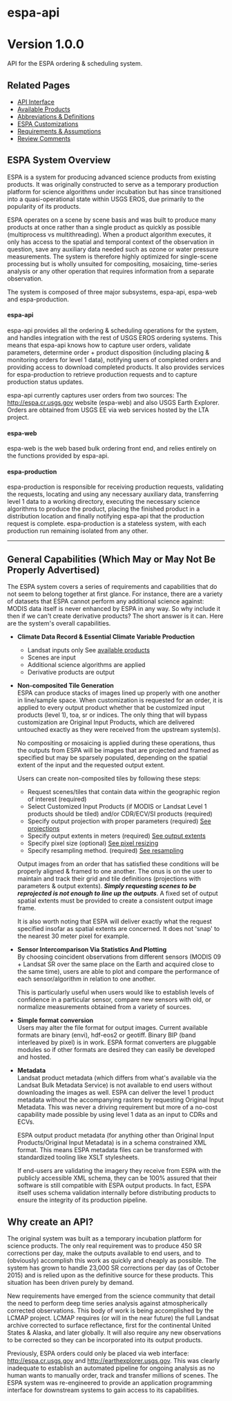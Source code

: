 # espa-api

Version 1.0.0
=============
API for the ESPA ordering & scheduling system.  

## Related Pages
* [API Interface](docs/API-INTERFACE.md)
* [Available Products](docs/AVAILABLE-PRODUCTS.md)
* [Abbreviations & Definitions](docs/TERMS.md)
* [ESPA Customizations](docs/CUSTOMIZATION.md)
* [Requirements & Assumptions](docs/API-REQUIREMENTS.md)
* [Review Comments](docs/REVIEW-COMMENTS.md)


## ESPA System Overview
ESPA is a system for producing advanced science products from existing products. It was originally constructed to serve as a temporary production platform for science algorithms under incubation but has since transitioned into a quasi-operational state within USGS EROS, due primarily to the popularity of its products.

ESPA operates on a scene by scene basis and was built to produce many products at once rather than a single product as quickly as possible (multiprocess vs multithreading).  When a product algorithm executes, it only has access to the spatial and temporal context of the observation in question, save any auxiliary data needed such as ozone or water pressure measurements.  The system is therefore highly optimized for single-scene processing but is wholly unsuited for compositing, mosaicing, time-series analysis or any other operation that requires information from a separate observation.

The system is composed of three major subsystems, espa-api, espa-web and espa-production.

#### espa-api
espa-api provides all the ordering & scheduling operations for the system, and handles integration with the rest of USGS EROS ordering systems.  This means that espa-api knows how to capture user orders, validate parameters, determine order + product disposition (including placing & monitoring orders for level 1 data), notifying users of completed orders and providing access to download completed products.  It also provides services for espa-production to retrieve production requests and to capture production status updates.

espa-api currently captures user orders from two sources: The http://espa.cr.usgs.gov website (espa-web) and also USGS Earth Explorer.  Orders are obtained from USGS EE via web services hosted by the LTA project.

#### espa-web
espa-web is the web based bulk ordering front end, and relies entirely on the functions provided by espa-api.

#### espa-production
espa-production is responsible for receiving production requests, validating the requests, locating and using any necessary auxiliary data, transferring level 1 data to a working directory, executing the necessary science algorithms to produce the product, placing the finished product in a distribution location and finally notifying espa-api that the production request is complete.  espa-production is a stateless system, with each production run remaining isolated from any other.

---

## General Capabilities (Which May or May Not Be Properly Advertised)
The ESPA system covers a series of requirements and capabilities that do not seem to belong together at first glance.  For instance, there are a variety of datasets that ESPA cannot perform any additional science against:  MODIS data itself is never enhanced by ESPA in any way.  So why include it then if we can't create derivative products?  The short answer is it can.  Here are the system's overall capabilities.

* **Climate Data Record & Essential Climate Variable Production**
  * Landsat inputs only See [available products](docs/AVAILABLE_PRODUCTS.md)
  * Scenes are input
  * Additional science algorithms are applied
  * Derivative products are output
  
* **Non-composited Tile Generation**  
  ESPA can produce stacks of images lined up properly with one another in line/sample space.  When customization is requested for an order, it is applied to every output product whether that be customized input products (level 1), toa, sr or indices.  The only thing that will bypass customization are Original Input Products, which are delivered untouched exactly as they were received from the upstream system(s).

  No compositing or mosaicing is applied during these operations, thus the outputs from ESPA will be images that are projected and framed as specified but may be sparsely populated, depending on the spatial extent of the input and the requested output extent.

  Users can create non-composited tiles by following these steps:
  * Request scenes/tiles that contain data within the geographic region of interest (required)
  * Select Customized Input Products (if MODIS or Landsat Level 1 products should be tiled) and/or CDR/ECV/SI products (required)
  * Specify output projection with proper parameters (required) [See projections](docs/CUSTOMIZATION.md)  
  * Specify output extents in meters (required) [See output extents](docs/CUSTOMIZATION.md)  
  * Specify pixel size (optional) [See pixel resizing](docs/CUSTOMIZATION.md)  
  * Specify resampling method. (required) [See resampling](docs/CUSTOMIZATION.md)  
   
  Output images from an order that has satisfied these conditions will be properly aligned & framed to one another. 
  The onus is on the user to maintain and track their grid and tile definitions (projections with parameters & output extents).  **_Simply requesting scenes to be reprojected is not enough to line up the outputs_**.  A fixed set of output spatial extents must be provided to create a consistent output image frame.

  It is also worth noting that ESPA will deliver exactly what the request specified insofar as spatial extents are concerned.  It does not 'snap' to the nearest 30 meter pixel for example.

* **Sensor Intercomparison Via Statistics And Plotting**  
  By choosing coincident observations from different sensors (MODIS 09 + Landsat SR over the same place on the Earth and acquired close to the same time), users are able to plot and compare the performance of each sensor/algorithm in relation to one another.  

  This is particularly useful when users would like to establish levels of confidence in a particular sensor, compare new sensors with old, or normalize measurements obtained from a variety of sources.
   
* **Simple format conversion**  
  Users may alter the file format for output images. Current available formats are binary (envi), hdf-eos2 or geotiff.  Binary BIP (band interleaved by pixel) is in work.  ESPA format converters are pluggable modules so if other formats are desired they can easily be developed and hosted.
   
* **Metadata**  
  Landsat product metadata (which differs from what's available via the Landsat Bulk Metadata Service) is not available to end users without downloading the images as well.  ESPA can deliver the level 1 product metadata without the accompanying rasters by requesting Original Input Metadata.  This was never a driving requirement but more of a no-cost capability made possible by using level 1 data as an input to CDRs and ECVs.

  ESPA output product metadata (for anything other than Original Input Products/Original Input Metadata) is in a schema constrained XML format.  This means ESPA metadata files can be transformed with standardized tooling like XSLT stylesheets.
  
  If end-users are validating the imagery they receive from ESPA with the publicly accessible XML schema, they can be 100% assured that their software is still compatible with ESPA output products.  In fact, ESPA itself uses schema validation internally before distributing products to ensure the integrity of its production pipeline.

## Why create an API?
The original system was built as a temporary incubation platform for science products.  The only real requirement was to produce 450 SR corrections per day, make the outputs available to end users, and to (obviously) accomplish this work as quickly and cheaply as possible.  The system has grown to handle 23,000 SR corrections per day (as of October 2015) and is relied upon as the definitive source for these products.  This situation has been driven purely by demand.

New requirements have emerged from the science community that detail the need to perform deep time series analysis against atmospherically corrected observations.  This body of work is being accomplished by the LCMAP project.  LCMAP requires (or will in the near future) the full Landsat archive corrected to surface reflectance, first for the continental United States & Alaska, and later globally.  It will also require any new observations to be corrected so they can be incorporated into its output products.

Previously, ESPA orders could only be placed via web interface: http://espa.cr.usgs.gov and http://earthexplorer.usgs.gov.  This was clearly inadequate to establish an automated pipeline for ongoing analysis as no human wants to manually order, track and transfer millions of scenes. The ESPA system was re-engineered to provide an application programming interface for downstream systems to gain access to its capabilities.
